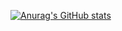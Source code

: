 [![Anurag's GitHub stats](https://github-readme-stats.vercel.app/api?username=HarryKito&count_private=true&theme=synthwave)](https://github.com/anuraghazra/github-readme-stats)
